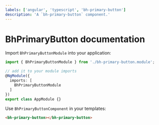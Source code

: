 ```yaml
---
labels: ['angular', 'typescript', 'bh-primary-button']
description: 'A `bh-primary-button` component.'
---
```


# BhPrimaryButton documentation

Import `BhPrimaryButtonModule` into your application:

```ts
import { BhPrimaryButtonModule } from './bh-primary-button.module';

// add it to your module imports
@NgModule({
  imports: [
    BhPrimaryButtonModule
  ]
})
export class AppModule {}
```

Use `BhPrimaryButtonComponent` in your templates:

```html
<bh-primary-button></bh-primary-button>
```
